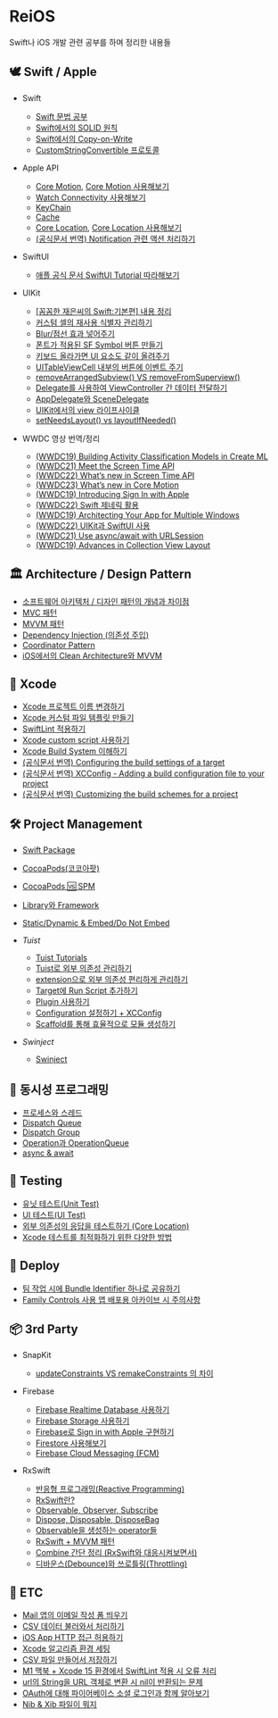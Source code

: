 # ReiOS
Swift나 iOS 개발 관련 공부를 하며 정리한 내용들

## **🕊️ Swift / Apple**
- Swift
  - [Swift 문법 공부](https://github.com/kybeen/Swift-Study)
  - [Swift에서의 SOLID 원칙](https://healthy-degree-cc2.notion.site/Swift-SOLID-625b287fa5484d26ade7d8d0ae0f278b?pvs=4)
  - [Swift에서의 Copy-on-Write](https://healthy-degree-cc2.notion.site/COW-Copy-on-Write-2e850f2ea6d94de388098bc0e637067e?pvs=4)
  - [CustomStringConvertible 프로토콜](https://kybeen.tistory.com/142)

- Apple API
  - [Core Motion](https://healthy-degree-cc2.notion.site/Core-Motion-038135c56e544f639aeeda6aeb16a515?pvs=4), [Core Motion 사용해보기](https://kybeen.tistory.com/137)
  - [Watch Connectivity 사용해보기](https://kybeen.tistory.com/138)
  - [KeyChain](https://healthy-degree-cc2.notion.site/KeyChain-a7774e3d25ab43438a1b395b18c1146b?pvs=4)
  - [Cache](https://healthy-degree-cc2.notion.site/Cache-bf0e00b3256247ec9dda0b172f2d0f33?pvs=4)
  - [Core Location](https://healthy-degree-cc2.notion.site/Core-Location-7bb1d20fe30640e5903c0eb92c4ab63a?pvs=4), [Core Location 사용해보기](https://kybeen.tistory.com/145)
  - [(공식문서 번역) Notification 관련 액션 처리하기](https://healthy-degree-cc2.notion.site/Handling-notifications-and-notification-related-actions-350cb18a87a6461897c2aae95e1c124d?pvs=4)

- SwiftUI
  - [애플 공식 문서 SwiftUI Tutorial 따라해보기](https://healthy-degree-cc2.notion.site/SwiftUI-11b7c3d0be1b404db0a0ec83355d04f6?pvs=4)

- UIKit
  - [[꼼꼼한 재은씨의 Swift:기본편] 내용 정리](https://healthy-degree-cc2.notion.site/Swift-81576076c14140a0b26da19a420513b9?pvs=4)
  - [커스텀 셀의 재사용 식별자 관리하기](https://healthy-degree-cc2.notion.site/f1f39382c4d74045aca3cfea8422beed?pvs=4)
  - [Blur/점선 효과 넣어주기](https://healthy-degree-cc2.notion.site/Blur-aeb4d6f5fd374180908f94df6452eea2?pvs=4)
  - [폰트가 적용된 SF Symbol 버튼 만들기](https://healthy-degree-cc2.notion.site/SF-Symbol-624e5f6cc86540a59c0a44619eed0e05?pvs=4)
  - [키보드 올라가면 UI 요소도 같이 올려주기](https://healthy-degree-cc2.notion.site/UI-d5c9e719e61943d2a5172a93dc419018?pvs=4)
  - [UITableViewCell 내부의 버튼에 이벤트 주기](https://healthy-degree-cc2.notion.site/UITableViewCell-1d4d9b3eabad4e518d45c7f530395a9d?pvs=4)
  - [removeArrangedSubview() VS removeFromSuperview()](https://healthy-degree-cc2.notion.site/removeArrangedSubview-_-VS-removeFromSuperview-59d4e3ebd7cb47b69a22cc49788a76df?pvs=4)
  - [Delegate를 사용하여 ViewController 간 데이터 전달하기](https://healthy-degree-cc2.notion.site/Delegate-VC2-VC1-4450359d5f59487a8d19f0fea6f9491b?pvs=4)
  - [AppDelegate와 SceneDelegate](https://healthy-degree-cc2.notion.site/AppDelegate-SceneDelegate-087c92e2467e4849b68b17b07db62e9c?pvs=4)
  - [UIKit에서의 view 라이프사이클](https://healthy-degree-cc2.notion.site/UIKit-view-c6d5ba011977412b959b83ce156a50b9?pvs=4)
  - [setNeedsLayout() vs layoutIfNeeded()](https://healthy-degree-cc2.notion.site/setNeedsLayout-vs-layoutIfNeeded-3058cf8a4bce4effb941e1c618b54cb8?pvs=4)

- WWDC 영상 번역/정리
  - [(WWDC19) Building Activity Classification Models in Create ML](https://healthy-degree-cc2.notion.site/WWDC19-Building-Activity-Classification-Models-in-Create-ML-3a75399dc5e2482c88391398ec98ddf7?pvs=4)
  - [(WWDC21) Meet the Screen Time API](https://healthy-degree-cc2.notion.site/WWDC21-Meet-the-Screen-Time-API-1785e1b288ad432eb5cadbfe55e38e35?pvs=4)
  - [(WWDC22) What’s new in Screen Time API](https://healthy-degree-cc2.notion.site/WWDC22-What-s-new-in-Screen-Time-API-c85d4fa88d4e47a38b30cdeae39358cd?pvs=4)
  - [(WWDC23) What’s new in Core Motion](https://healthy-degree-cc2.notion.site/WWDC23-What-s-new-in-Core-Motion-82929d4239b14e828d1d368758d791f6?pvs=4)
  - [(WWDC19) Introducing Sign In with Apple](https://healthy-degree-cc2.notion.site/WWDC19-Introducing-Sign-In-with-Apple-7747a7614fb840c5984565fd2614e6c8?pvs=4)
  - [(WWDC22) Swift 제네릭 활용](https://healthy-degree-cc2.notion.site/WWDC22-Swift-65f2008981a743db8e95e60a700cef16?pvs=4)
  - [(WWDC19) Architecting Your App for Multiple Windows](https://healthy-degree-cc2.notion.site/WWDC19-Architecting-Your-App-for-Multiple-Windows-104b5eb4bc1a802d8187ed8ab1da9926?pvs=4)
  - [(WWDC22) UIKit과 SwiftUI 사용](https://healthy-degree-cc2.notion.site/WWDC22-UIKit-SwiftUI-118b5eb4bc1a804eb46dea3c28a625b0?pvs=4)
  - [(WWDC21) Use async/await with URLSession](https://healthy-degree-cc2.notion.site/WWDC21-Use-async-await-with-URLSession-10bb5eb4bc1a80b8bd8dfa43f1437cd6?pvs=4)
  - [(WWDC19) Advances in Collection View Layout](https://healthy-degree-cc2.notion.site/WWDC19-Advances-in-Collection-View-Layout-169b5eb4bc1a80f39066d8d868fedbd4?pvs=4)



## **🏛️ Architecture / Design Pattern**
- [소프트웨어 아키텍처 / 디자인 패턴의 개념과 차이점](https://healthy-degree-cc2.notion.site/89bd6a1679f74f64835e91f02748a28f?pvs=4)
- [MVC 패턴](https://www.notion.so/MVC-e005beeba7054d95955710b17fc61ed7?pvs=4)
- [MVVM 패턴](https://www.notion.so/MVVM-88bc3d8a1019468aa2486b0aad28a3c4?pvs=4)
- [Dependency Injection (의존성 주입)](https://healthy-degree-cc2.notion.site/Dependency-Injection-2081edab5c404218972983baa5926c36?pvs=4)
- [Coordinator Pattern](https://healthy-degree-cc2.notion.site/Coordinator-Pattern-6c4166337ec7450f82d4108e5bd7d8a6?pvs=4)
- [iOS에서의 Clean Architecture와 MVVM](https://healthy-degree-cc2.notion.site/iOS-Clean-Architecture-MVVM-8b25dab84ca74c1fb6ff18bb298b7961?pvs=4)



## **🧰 Xcode**
- [Xcode 프로젝트 이름 변경하기](https://healthy-degree-cc2.notion.site/Xcode-a01d69060b294c288c65f19fef8979b2?pvs=4)
- [Xcode 커스텀 파일 템플릿 만들기](https://www.notion.so/Xcode-4efb8e8a0d3847e2bc8d68dab1037152?pvs=4)
- [SwiftLint 적용하기](https://healthy-degree-cc2.notion.site/SwiftLint-c83639dcaecb4a27b400ca0430ed8e69?pvs=4)
- [Xcode custom script 사용하기](https://healthy-degree-cc2.notion.site/Xcode-custom-script-2c21e45858f9454797428e46111eff78?pvs=4)
- [Xcode Build System 이해하기](https://healthy-degree-cc2.notion.site/Xcode-Build-System-cb620e8700654d8fa8d381777e218c4e?pvs=4)
- [(공식문서 번역) Configuring the build settings of a target](https://healthy-degree-cc2.notion.site/Configuring-the-build-settings-of-a-target-1c5e715896ab428a8fd99244a68c6ab8?pvs=4)
- [(공식문서 번역) XCConfig - Adding a build configuration file to your project](https://healthy-degree-cc2.notion.site/XCConfig-Adding-a-build-configuration-file-to-your-project-e4fa2448abd648bdbcd7ddf57340cf94?pvs=4)
- [(공식문서 번역) Customizing the build schemes for a project](https://healthy-degree-cc2.notion.site/Customizing-the-build-schemes-for-a-project-87eed48da4c246efb61a73f91e9cb162?pvs=4)



## **🛠 Project Management**
- [Swift Package](https://www.notion.so/Swift-Package-3ee1fa2bda5142d8a0b0b206b58b939f?pvs=4)
- [CocoaPods(코코아팟)](https://healthy-degree-cc2.notion.site/CocoaPods-033e1d69a23c43038cae8e7645f8a6e7?pvs=4)
- [CocoaPods 🆚 SPM](https://healthy-degree-cc2.notion.site/CocoaPods-VS-SPM-dfa4db8a87484198af5186292dfdf712?pvs=4)
- [Library와 Framework](https://healthy-degree-cc2.notion.site/Library-Framework-b9bf28bce1e54270b4722c3c4d450853?pvs=4)
- [Static/Dynamic & Embed/Do Not Embed](https://healthy-degree-cc2.notion.site/Embed-or-Do-Not-Embed-4320413a8981457884b77e53ae5599c6?pvs=4)

- *Tuist*
  - [Tuist Tutorials](https://healthy-degree-cc2.notion.site/Tuist-Tutorials-7449a84064cb4510a7e508fadd575f75?pvs=4)
  - [Tuist로 외부 의존성 관리하기](https://healthy-degree-cc2.notion.site/Tuist-280d72e2668b4f3c802bc482b1080d15?pvs=4)
  - [extension으로 외부 의존성 편리하게 관리하기](https://www.notion.so/extension-2dba74cb11be484b95ea9c86f109701c?pvs=4)
  - [Target에 Run Script 추가하기](https://healthy-degree-cc2.notion.site/Target-Run-Script-311669c4352d46a5937205eb13b6c8a1?pvs=4)
  - [Plugin 사용하기](https://healthy-degree-cc2.notion.site/Tuist-Plugin-d64d5220ee4f4872b281214ed635680d?pvs=4)
  - [Configuration 설정하기 + XCConfig](https://healthy-degree-cc2.notion.site/Configuration-XCConfig-fd2af0a010394f5db4d001fe7f972578?pvs=4)
  - [Scaffold를 통해 효율적으로 모듈 생성하기](https://healthy-degree-cc2.notion.site/Scaffold-Template-d8612c476d3743d9ad2d0f0468ad6654?pvs=4)

- *Swinject*
  - [Swinject](https://healthy-degree-cc2.notion.site/Swinject-35b260ab58be49cb8246e2abefcb56f4?pvs=4)



## **🏁 동시성 프로그래밍**
- [프로세스와 스레드](https://healthy-degree-cc2.notion.site/bd49077af4cc404f9063fa440bc4b0f3?pvs=4)
- [Dispatch Queue](https://www.notion.so/GCD-Grand-Central-Dispatch-6480eb6a49ab4afd9dfea467fbd8d10d?pvs=4)
- [Dispatch Group](https://healthy-degree-cc2.notion.site/Dispatch-Group-fdaa1cd6490344b88e69921d8665eda7?pvs=4)
- [Operation과 OperationQueue](https://healthy-degree-cc2.notion.site/Operation-Operation-Queue-b95f9fe2456b4d2980813eb78d6b18fe?pvs=4)
- [async & await](https://www.notion.so/async-await-Task-Sendable-59f7659651f44df8bb2f1ac22c38bf46?pvs=4)

<!-- - [Actor](https://www.notion.so/Actor-18f0390185b945c48835ef0c032666b3?pvs=4)
- [MainActor](https://www.notion.so/MainActor-7224cec9f30a43c09f4075950ea89e3b?pvs=4) -->


## **🧪 Testing**
- [유닛 테스트(Unit Test)](https://healthy-degree-cc2.notion.site/Unit-Test-fdc8a6c3956243e09e15c3b10162b25f?pvs=4)
- [UI 테스트(UI Test)](https://healthy-degree-cc2.notion.site/UI-UI-Test-fc5342c8ceb3451f9c0d719058834b21?pvs=4)
- [외부 의존성의 응답을 테스트하기 (Core Location)](https://kybeen.tistory.com/146)
- [Xcode 테스트를 최적화하기 위한 다양한 방법](https://healthy-degree-cc2.notion.site/Xcode-f7d4814fee414d1bb32b3c388fc6c59a?pvs=4)


## **🚀 Deploy**
- [팀 작업 시에 Bundle Identifier 하나로 공유하기](https://kybeen.tistory.com/139)
- [Family Controls 사용 앱 배포용 아카이브 시 주의사항](https://healthy-degree-cc2.notion.site/Family-Controls-914c5f4de3dd430ea64ed35ea5779685?pvs=4)




## **📦 3rd Party**
- SnapKit
  - [updateConstraints VS remakeConstraints 의 차이](https://healthy-degree-cc2.notion.site/SnapKit-updateConstraints-VS-remakeConstraints-d3c34fd990d144c2987983265f536e0a?pvs=4)

- Firebase
  - [Firebase Realtime Database 사용하기](https://healthy-degree-cc2.notion.site/Firebase-Realtime-Database-0ca34927133d4c279bee55cedb1c77d1?pvs=4)
  - [Firebase Storage 사용하기](https://healthy-degree-cc2.notion.site/Firebase-Storage-6201fbdcd47f4fa9830d7dfb105a0f81?pvs=4)
  - [Firebase로 Sign in with Apple 구현하기](https://healthy-degree-cc2.notion.site/Firebase-Sign-in-with-Apple-bae434f414ba40fe87b2890eca2c46dd?pvs=4)
  - [Firestore 사용해보기](https://healthy-degree-cc2.notion.site/FireStore-93b8a26d2fd8414ea59cc863fce64653?pvs=4)
  - [Firebase Cloud Messaging (FCM)](https://healthy-degree-cc2.notion.site/Firebase-Cloud-Messaging-FCM-didReceive-046504a06dc2417fa0ec73151a30154f?pvs=4)

- RxSwift
  - [반응형 프로그래밍(Reactive Programming)](https://healthy-degree-cc2.notion.site/Reactive-Programming-32676c8677fe4113b87256153f66e8e7?pvs=4)
  - [RxSwift란?](https://healthy-degree-cc2.notion.site/RxSwift-00ad411900024f6186e89ee9f9814097?pvs=4)
  - [Observable, Observer, Subscribe](https://healthy-degree-cc2.notion.site/Observable-Observer-Subscribe-64ef8b4f154c442a9c7d081f72bfbab2?pvs=4)
  - [Dispose, Disposable, DisposeBag](https://healthy-degree-cc2.notion.site/Dispose-Disposable-DisposeBag-e08d6265e8ac49a6a828b5a2b70ed429?pvs=4)
  - [Observable을 생성하는 operator들](https://healthy-degree-cc2.notion.site/Observable-16889156423d40f89245cf2447838f25?pvs=4)
  - [RxSwift + MVVM 패턴](https://healthy-degree-cc2.notion.site/RxSwift-MVVM-850975d00321473c8531ae84db1fe4d2?pvs=4)
  - [Combine 간단 정리 (RxSwift와 대응시켜보면서)](https://healthy-degree-cc2.notion.site/Combine-RxSwift-9bcb629aa6ec417ebebcc1ba12a585ad?pvs=4)
  - [디바운스(Debounce)와 쓰로틀링(Throttling)](https://healthy-degree-cc2.notion.site/Debounce-Throttling-1d7c30c550144313834229649769b566?pvs=4)



## **💬 ETC**
- [Mail 앱의 이메일 작성 폼 띄우기](https://healthy-degree-cc2.notion.site/Mail-ec0549cc8e4c42f6aa34445e11d24dcf?pvs=4)
- [CSV 데이터 불러와서 처리하기](https://healthy-degree-cc2.notion.site/CSV-13acd48238ef405ea7c51d76c870c868?pvs=4)
- [iOS App HTTP 접근 허용하기](https://healthy-degree-cc2.notion.site/iOS-App-HTTP-ef8c6f31145749e6992739f5b8b658c5?pvs=4x)
- [Xcode 알고리즘 환경 세팅](https://healthy-degree-cc2.notion.site/Xcode-37c7cf0243f246baa4e136b719895c17?pvs=4)
- [CSV 파일 만들어서 저장하기](https://healthy-degree-cc2.notion.site/CSV-09f0acc784a548708f7f69cd18c199bc?pvs=4)
- [M1 맥북 + Xcode 15 환경에서 SwiftLint 적용 시 오류 처리](https://kybeen.tistory.com/143)
- [url의 String을 URL 객체로 변환 시 nil이 반환되는 문제](https://kybeen.tistory.com/141)
- [OAuth에 대해 파이어베이스 소셜 로그인과 함께 알아보기](https://healthy-degree-cc2.notion.site/OAuth-f78314b4889e468f8d0a2f93f074bc8e?pvs=4)
- [Nib & Xib 파일이 뭐지](https://healthy-degree-cc2.notion.site/Xib-Nib-9980b1f91f2143f2b5cae5337f375f8f?pvs=4)
